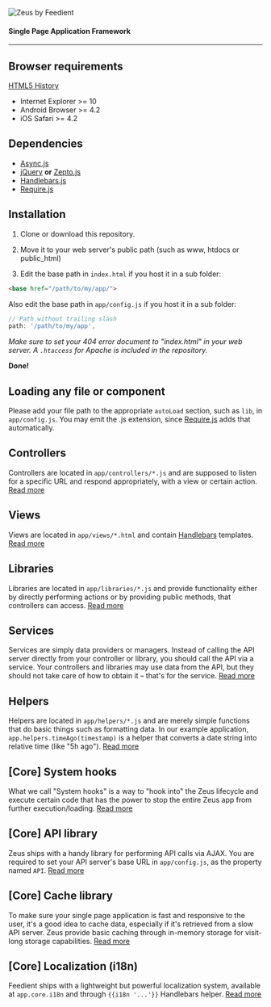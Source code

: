 ![Zeus by Feedient](http://i.imgur.com/acr0YmB.png)
#### Single Page Application Framework
***

## Browser requirements
[HTML5 History](http://caniuse.com/history)
- Internet Explorer >= 10
- Android Browser >= 4.2
- iOS Safari >= 4.2

## Dependencies
- [Async.js](https://github.com/caolan/async/)
- [jQuery](http://jquery.com) **or** [Zepto.js](http://zeptojs.com/)
- [Handlebars.js](https://github.com/wycats/handlebars.js/)
- [Require.js](http://requirejs.org/)

## Installation
1. Clone or download this repository.
2. Move it to your web server's public path (such as www, htdocs or public_html)

3. Edit the base path in `index.html` if you host it in a sub folder:
```html
<base href="/path/to/my/app/">
```
Also edit the base path in `app/config.js` if you host it in a sub folder:
```javascript
// Path without trailing slash
path: '/path/to/my/app',
```

*Make sure to set your 404 error document to "index.html" in your web server. A `.htaccess` for Apache is included in the repository.*

**Done!**

## Loading any file or component
Please add your file path to the appropriate `autoLoad` section, such as `lib`, in `app/config.js`. You may emit the .js extension, since [Require.js](http://requirejs.org) adds that automatically.

## Controllers
Controllers are located in `app/controllers/*.js` and are supposed to listen for a specific URL and respond appropriately, with a view or certain action. [Read more](https://github.com/Feedient/Zeus/wiki/Controllers)

## Views
Views are located in `app/views/*.html` and contain [Handlebars](http://handlebarsjs.com) templates. [Read more](https://github.com/Feedient/Zeus/wiki/Views)

## Libraries
Libraries are located in `app/libraries/*.js` and provide functionality either by directly performing actions or by providing public methods, that controllers can access. [Read more](https://github.com/Feedient/Zeus/wiki/Libraries)

## Services
Services are simply data providers or managers. Instead of calling the API server directly from your controller or library, you should call the API via a service. Your controllers and libraries may use data from the API, but they should not take care of how to obtain it – that's for the service. [Read more](https://github.com/Feedient/Zeus/wiki/Services)

## Helpers
Helpers are located in `app/helpers/*.js` and are merely simple functions that do basic things such as formatting data. In our example application, `app.helpers.timeAgo(timestamp)` is a helper that converts a date string into relative time (like "5h ago"). [Read more](https://github.com/Feedient/Zeus/wiki/Helpers)

## [Core] System hooks
What we call "System hooks" is a way to "hook into" the Zeus lifecycle and execute certain code that has the power to stop the entire Zeus app from further execution/loading. [Read more](https://github.com/Feedient/Zeus/wiki/%5BCore%5D-System-hooks)

## [Core] API library
Zeus ships with a handy library for performing API calls via AJAX. You are required to set your API server's base URL in `app/config.js`, as the property named `API`. [Read more](https://github.com/Feedient/Zeus/wiki/%5BCore%5D-API)

## [Core] Cache library
To make sure your single page application is fast and responsive to the user, it's a good idea to cache data, especially if it's retrieved from a slow API server. Zeus provide basic caching through in-memory storage for visit-long storage capabilities. [Read more](https://github.com/Feedient/Zeus/wiki/%5BCore%5D-Cache)


## [Core] Localization (i18n)
Feedient ships with a lightweight but powerful localization system, available at `app.core.i18n` and through `{{i18n '...'}}` Handlebars helper. [Read more](https://github.com/Feedient/Zeus/wiki/%5BCore%5D-Localization-(i18n))

